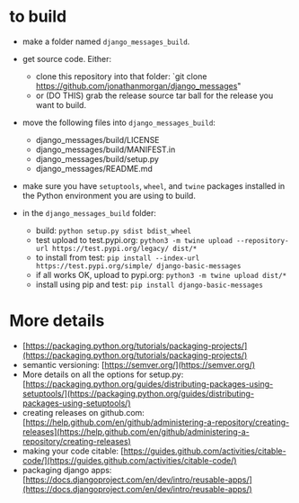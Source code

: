 # to build

- make a folder named `django_messages_build`.
- get source code.  Either:

    - clone this repository into that folder: `git clone https://github.com/jonathanmorgan/django_messages"
    - or (DO THIS) grab the release source tar ball for the release you want to build.

- move the following files into `django_messages_build`:

    - django_messages/build/LICENSE
    - django_messages/build/MANIFEST.in
    - django_messages/build/setup.py
    - django_messages/README.md

- make sure you have `setuptools`, `wheel`, and `twine` packages installed in the Python environment you are using to build.
- in the `django_messages_build` folder:

    - build: `python setup.py sdist bdist_wheel`
    - test upload to test.pypi.org: `python3 -m twine upload --repository-url https://test.pypi.org/legacy/ dist/*`
    - to install from test: `pip install --index-url https://test.pypi.org/simple/ django-basic-messages`
    - if all works OK, upload to pypi.org: `python3 -m twine upload dist/*`
    - install using pip and test: `pip install django-basic-messages`

# More details

- [https://packaging.python.org/tutorials/packaging-projects/](https://packaging.python.org/tutorials/packaging-projects/)
- semantic versioning: [https://semver.org/](https://semver.org/)
- More details on all the options for setup.py: [https://packaging.python.org/guides/distributing-packages-using-setuptools/](https://packaging.python.org/guides/distributing-packages-using-setuptools/)
- creating releases on github.com: [https://help.github.com/en/github/administering-a-repository/creating-releases](https://help.github.com/en/github/administering-a-repository/creating-releases)
- making your code citable: [https://guides.github.com/activities/citable-code/](https://guides.github.com/activities/citable-code/)
- packaging django apps: [https://docs.djangoproject.com/en/dev/intro/reusable-apps/](https://docs.djangoproject.com/en/dev/intro/reusable-apps/)
